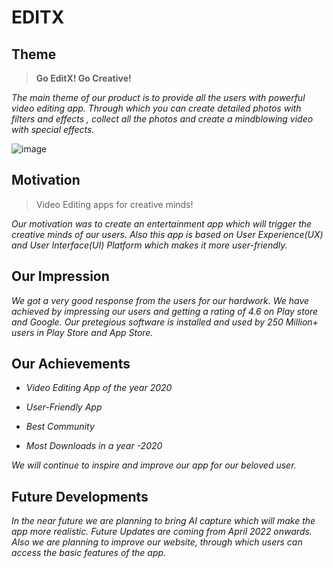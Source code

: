 # **EDITX**

## **Theme**

> **Go EditX! Go Creative!** 

_The main theme of our product is to provide all the users with powerful video editing app. Through which you can create detailed photos with filters and effects , collect all the photos and create a mindblowing video with special effects._

![image](https://user-images.githubusercontent.com/96131431/156333837-4b6162ce-3f81-4e1c-9cf1-82ab0cc5544f.png)

## **Motivation**

> Video Editing apps for creative minds! 

_Our motivation was to create an entertainment app which will trigger the creative minds of our users. Also this app is based on User Experience(UX) and User Interface(UI) Platform which makes it more user-friendly._

## **Our Impression**

_We got a very good response from the users for our hardwork. We have achieved by impressing our users and getting a rating of 4.6 on Play store and Google. Our pretegious software is installed and used by 250 Million+ users in Play Store and App Store._

## **Our Achievements**

* *Video Editing App of the year 2020*

* *User-Friendly App*

* *Best Community*

* *Most Downloads in a year -2020*

_We will continue to inspire and improve our app for our beloved user._

## **Future Developments**

_In the near future we are planning to bring AI capture which will make the app more realistic._
_Future Updates are coming from April 2022 onwards._
_Also we are planning to improve our website, through which users can access the basic features of the app._
